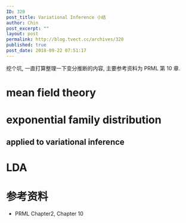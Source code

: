 ```yaml
---
ID: 320
post_title: Variational Inference 小结
author: Chin
post_excerpt: ""
layout: post
permalink: http://blog.tvect.cc/archives/320
published: true
post_date: 2018-09-22 07:51:17
---
```

挖个坑, 一直打算整理一下变分推断的内容, 主要参考资料为 PRML 第 10 章.

<!--more-->

<h1>mean field theory</h1>

<h1>exponential family distribution</h1>

<h2>applied to variational inference</h2>

<h1>LDA</h1>

<h1>参考资料</h1>

<ul>
<li>PRML Chapter2, Chapter 10</li>
</ul>
